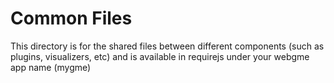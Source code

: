 # Common Files
This directory is for the shared files between different components (such as plugins, visualizers, etc) and is available in requirejs under your webgme app name (mygme)
